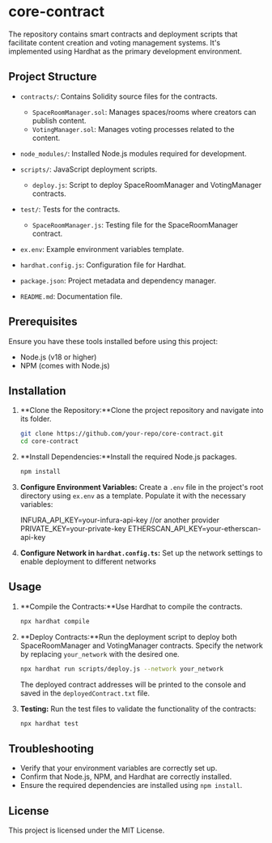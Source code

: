# core-contract

The repository contains smart contracts and deployment scripts that facilitate content creation and voting management systems. It's implemented using Hardhat as the primary development environment.

## Project Structure

- `contracts/`: Contains Solidity source files for the contracts.

  - `SpaceRoomManager.sol`: Manages spaces/rooms where creators can publish content.
  - `VotingManager.sol`: Manages voting processes related to the content.
- `node_modules/`: Installed Node.js modules required for development.
- `scripts/`: JavaScript deployment scripts.

  - `deploy.js`: Script to deploy SpaceRoomManager and VotingManager contracts.
- `test/`: Tests for the contracts.

  - `SpaceRoomManager.js`: Testing file for the SpaceRoomManager contract.
- `ex.env`: Example environment variables template.
- `hardhat.config.js`: Configuration file for Hardhat.
- `package.json`: Project metadata and dependency manager.
- `README.md`: Documentation file.

## Prerequisites

Ensure you have these tools installed before using this project:

- Node.js (v18 or higher)
- NPM (comes with Node.js)

## Installation

1. **Clone the Repository:**Clone the project repository and navigate into its folder.

   ```bash
   git clone https://github.com/your-repo/core-contract.git
   cd core-contract
   ```
2. **Install Dependencies:**Install the required Node.js packages.

   ```bash
   npm install
   ```
3. **Configure Environment Variables:**
   Create a `.env` file in the project's root directory using `ex.env` as a template. Populate it with the necessary variables:

   INFURA_API_KEY=your-infura-api-key //or another provider
   PRIVATE_KEY=your-private-key
   ETHERSCAN_API_KEY=your-etherscan-api-key
4. **Configure Network in `hardhat.config.ts`:**
   Set up the network settings to enable deployment to different networks

## Usage

1. **Compile the Contracts:**Use Hardhat to compile the contracts.

   ```bash
   npx hardhat compile
   ```
2. **Deploy Contracts:**Run the deployment script to deploy both SpaceRoomManager and VotingManager contracts. Specify the network by replacing `your_network` with the desired one.

   ```bash
   npx hardhat run scripts/deploy.js --network your_network
   ```

   The deployed contract addresses will be printed to the console and saved in the `deployedContract.txt` file.
3. **Testing:**
   Run the test files to validate the functionality of the contracts:

   ```bash
   npx hardhat test
   ```

## Troubleshooting

- Verify that your environment variables are correctly set up.
- Confirm that Node.js, NPM, and Hardhat are correctly installed.
- Ensure the required dependencies are installed using `npm install`.

## License

This project is licensed under the MIT License.
